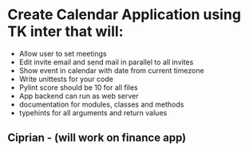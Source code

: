 # Create Calendar Application using TK inter that will:
 - Allow user to set meetings 
 - Edit invite email and send mail in parallel to all invites
 - Show event in calendar with date from current timezone 
 - Write unittests for your code 
 - Pylint score should be 10 for all files
 - App backend can run as web server 
 - documentation for modules, classes and methods 
 - typehints for all arguments and return values 

## Ciprian - (will work on finance app)

    

